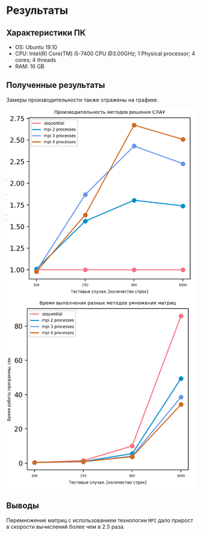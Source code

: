 # Результаты 

## Характеристики ПК
- OS: Ubuntu 19.10
- CPU: Intel(R) Core(TM) i5-7400 CPU @3.00GHz; 1 Physical processor; 4 cores; 4 threads
- RAM: 16 GB

## Полученные результаты
Замеры производительности также отражены на графике.

![Effieciency](pictures/task_2_efficiency_report.png)
![Time](pictures/task_2_time_report.png)

## Выводы
Перемножение матриц с использованием технологии `MPI` дало прирост в скорости вычислений более чем в 2.5 раза.

